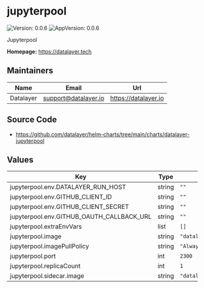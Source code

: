 # jupyterpool

![Version: 0.0.6](https://img.shields.io/badge/Version-0.0.6-informational?style=flat-square) ![AppVersion: 0.0.6](https://img.shields.io/badge/AppVersion-0.0.6-informational?style=flat-square)

Jupyterpool

**Homepage:** <https://datalayer.tech>

## Maintainers

| Name | Email | Url |
| ---- | ------ | --- |
| Datalayer | <support@datalayer.io> | <https://datalayer.io> |

## Source Code

* <https://github.com/datalayer/helm-charts/tree/main/charts/datalayer-jupyterpool>

## Values

| Key | Type | Default | Description |
|-----|------|---------|-------------|
| jupyterpool.env.DATALAYER_RUN_HOST | string | `""` |  |
| jupyterpool.env.GITHUB_CLIENT_ID | string | `""` |  |
| jupyterpool.env.GITHUB_CLIENT_SECRET | string | `""` |  |
| jupyterpool.env.GITHUB_OAUTH_CALLBACK_URL | string | `""` |  |
| jupyterpool.extraEnvVars | list | `[]` |  |
| jupyterpool.image | string | `"datalayer/jupyterpool:0.0.8"` |  |
| jupyterpool.imagePullPolicy | string | `"Always"` |  |
| jupyterpool.port | int | `2300` |  |
| jupyterpool.replicaCount | int | `1` |  |
| jupyterpool.sidecar.image | string | `"datalayer/whoami:0.0.6"` |  |

